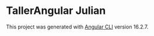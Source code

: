 # TallerAngular Julian

This project was generated with [Angular CLI](https://github.com/angular/angular-cli) version 16.2.7.
